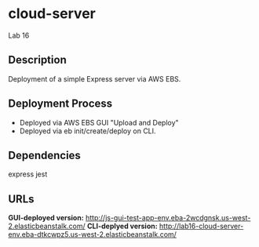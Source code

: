 # cloud-server
Lab 16

## Description
Deployment of a simple Express server via AWS EBS.

## Deployment Process
- Deployed via AWS EBS GUI "Upload and Deploy"
- Deployed via eb init/create/deploy on CLI.

## Dependencies
express jest

## URLs
**GUI-deployed version:** http://js-gui-test-app-env.eba-2wcdgnsk.us-west-2.elasticbeanstalk.com/
**CLI-deplyed version:** http://lab16-cloud-server-env.eba-dtkcwpz5.us-west-2.elasticbeanstalk.com/
